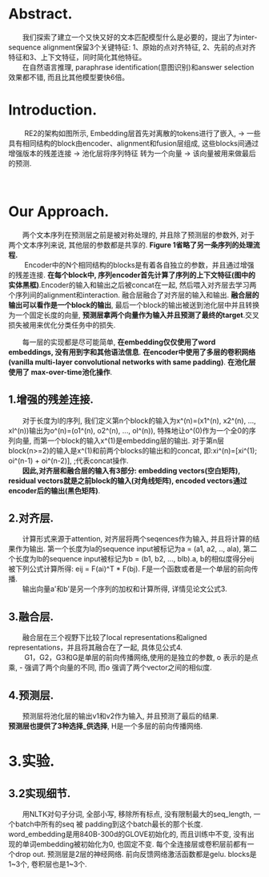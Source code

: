 # Abstract. 
&emsp;&emsp;我们探索了建立一个又快又好的文本匹配模型什么是必要的，提出了为inter-sequence alignment保留3个关键特征: 1、原始的点对齐特征, 2、先前的点对齐特征和3、上下文特征，同时简化其他特征。  
&emsp;&emsp;在自然语言推理, paraphrase identification(意图识别)和answer selection效果都不错, 而且比其他模型要快6倍。  




# Introduction.
&emsp;&emsp; RE2的架构如图所示, Embedding层首先对离散的tokens进行了嵌入,  -> 一些具有相同结构的block由encoder、alignment和fusion层组成, 这些blocks间通过增强版本的残差连接 -> 池化层将序列特征 转为一个向量 -> 该向量被用来做最后的预测.  

&emsp;&emsp;

# Our Approach.
&emsp;&emsp;两个文本序列在预测层之前是被对称处理的, 并且除了预测层的参数外, 对于两个文本序列来说, 其他层的参数都是共享的. **Figure 1省略了另一条序列的处理流程.**  
&emsp;&emsp; Encoder中的N个相同结构的blocks是有着各自独立的参数，并且通过增强的残差连接. **在每个block中, 序列encoder首先计算了序列的上下文特征(图中的实体黑框)**.Encoder的输入和输出之后被concat在一起, 然后喂入对齐层去学习两个序列间的alignment和interaction. 融合层融合了对齐层的输入和输出. **融合层的输出可以看作是一个block的输出**, 最后一个block的输出被送到池化层中并且转换为一个固定长度的向量, **预测层拿两个向量作为输入并且预测了最终的target**.交叉损失被用来优化分类任务中的损失.  

&emsp;&emsp;每一层的实现都是尽可能简单, **在embedding仅仅使用了word embeddings, 没有用到字和其他语法信息**. **在encoder中使用了多层的卷积网络(vanilla multi-layer convolutional networks with same padding)**. **在池化层使用了 max-over-time池化操作**.  

## 1.增强的残差连接.  
&emsp;&emsp;对于长度为l的序列, 我们定义第n个block的输入为x^(n)=(x1^(n), x2^(n), ..., xl^(n))输出为o^(n)=(o1^(n), o2^(n), ..., ol^(n)), 特殊地让o^(0)作为一个全0的序列向量, 而第一个block的输入x^(1)是embedding层的输出. 对于第n层block(n>=2)的输入是x^(1)和前两个blocks的输出和的concat, 即:xi^(n)=[xi^(1); oi^(n-1) + oi^(n-2)], ;代表concat操作.  
&emsp;&emsp;**因此,对齐层和融合层的输入有3部分: embedding vectors(空白矩阵), residual vectors就是之前block的输入(对角线矩阵), encoded vectors通过encoder后的输出(黑色矩阵)**.  

## 2.对齐层.  
&emsp;&emsp;计算形式来源于attention, 对齐层将两个seqences作为输入, 并且将计算的结果作为输出. 第一个长度为la的sequence input被标记为a = (a1, a2, .., ala), 第二个长度为lb的sequence input被标记为b = (b1, b2, ..., blb).a, b的相似度得分eij 被下列公式计算所得: eij = F(ai)^T * F(bj). F是一个函数或者是一个单层的前向传播.  
&emsp;&emsp;输出向量a'和b'是另一个序列的加权和计算所得, 详情见论文公式3.  

## 3.融合层.   
&emsp;&emsp;融合层在三个视野下比较了local representations和aligned representations，并且将其融合在了一起, 具体见公式4.  
&emsp;&emsp; G1，G2，G3和G是单层的前向传播网络,使用的是独立的参数, o 表示的是点乘, - 强调了两个向量的不同, 而o 强调了两个vector之间的相似度.  

## 4.预测层.
&emsp;&emsp;预测层将池化层的输出v1和v2作为输入, 并且预测了最后的结果.  
**预测层也提供了3种选择_供选择**, H是一个多层的前向传播网络.  

# 3.实验.

## 3.2实现细节. 
&emsp;&emsp;用NLTK对句子分词, 全部小写, 移除所有标点, 没有限制最大的seq_length, 一个batch中所有的seq 被 padding到这个batch最长的那个长度. word_embedding是用840B-300d的GLOVE初始化的, 而且训练中不变, 没有出现的单词embedding被初始化为0, 也固定不变. 每个全连接层或卷积层前都有一个drop out. 预测层是2层的神经网络. 前向反馈网络激活函数都是gelu. blocks是1~3个, 卷积层也是1~3个.


